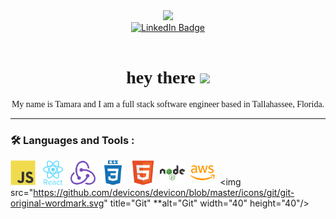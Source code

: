<div id="header" align="center">
  <img src="https://i.giphy.com/media/v1.Y2lkPTc5MGI3NjExZWxsdnVtc2huYzFtdzl5bXUwZnVxOXA3cjM2bmIxbWZrZjF0a2xuNyZlcD12MV9pbnRlcm5hbF9naWZfYnlfaWQmY3Q9Zw/f3CtEsJ72j86DIumaJ/giphy.gif" width="100"/>
</div>

<div id="badges" align="center">
  <a href="https://www.linkedin.com/in/tamara-j-mousa/">
    <img src="https://img.shields.io/badge/LinkedIn-blue?style=for-the-badge&logo=linkedin&logoColor=white" alt="LinkedIn Badge"/>
  </a>
  <div>
  <img src="https://komarev.com/ghpvc/?username=T3Mousa&style=flat-square&color=blue" alt=""/>
  </div>
</div>

<h1 align="center"  style="font-family:Tahoma">
  hey there
  <img src="https://media.giphy.com/media/hvRJCLFzcasrR4ia7z/giphy.gif" width="30px"/>
</h1>

<p align="center" style="font-family:Tahoma">
  My name is Tamara and I am a full stack software engineer based in Tallahassee, Florida. 
</p>

---

### :hammer_and_wrench: Languages and Tools :

<div>
  
  <img src="https://github.com/devicons/devicon/blob/master/icons/javascript/javascript-original.svg" title="JavaScript" alt="JavaScript" width="40" height="40"/>&nbsp;
  <img src="https://github.com/devicons/devicon/blob/master/icons/react/react-original-wordmark.svg" title="React" alt="React" width="40" height="40"/>&nbsp;
  <img src="https://github.com/devicons/devicon/blob/master/icons/redux/redux-original.svg" title="Redux" alt="Redux " width="40" height="40"/>&nbsp;
  <img src="https://github.com/devicons/devicon/blob/master/icons/css3/css3-plain-wordmark.svg"  title="CSS3" alt="CSS" width="40" height="40"/>&nbsp;
  <img src="https://github.com/devicons/devicon/blob/master/icons/html5/html5-original.svg" title="HTML5" alt="HTML" width="40" height="40"/>&nbsp;
  <img src="https://github.com/devicons/devicon/blob/master/icons/nodejs/nodejs-original-wordmark.svg" title="NodeJS" alt="NodeJS" width="40" height="40"/>&nbsp;
  <img src="https://github.com/devicons/devicon/blob/master/icons/amazonwebservices/amazonwebservices-plain-wordmark.svg" title="AWS" alt="AWS" width="40" height="40"/>&nbsp;
  <img src="https://github.com/devicons/devicon/blob/master/icons/git/git-original-wordmark.svg" title="Git" **alt="Git" width="40" height="40"/>
</div>

